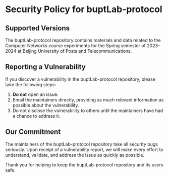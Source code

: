 # Security Policy for buptLab-protocol

## Supported Versions

The buptLab-protocol repository contains materials and data related to the Computer Networks course experiments for the Spring semester of 2023-2024 at Beijing University of Posts and Telecommunications.

## Reporting a Vulnerability

If you discover a vulnerability in the buptLab-protocol repository, please take the following steps:

1. **Do not** open an issue.
2. Email the maintainers directly, providing as much relevant information as possible about the vulnerability.
3. Do not disclose the vulnerability to others until the maintainers have had a chance to address it.

## Our Commitment

The maintainers of the buptLab-protocol repository take all security bugs seriously. Upon receipt of a vulnerability report, we will make every effort to understand, validate, and address the issue as quickly as possible.

Thank you for helping to keep the buptLab-protocol repository and its users safe.
